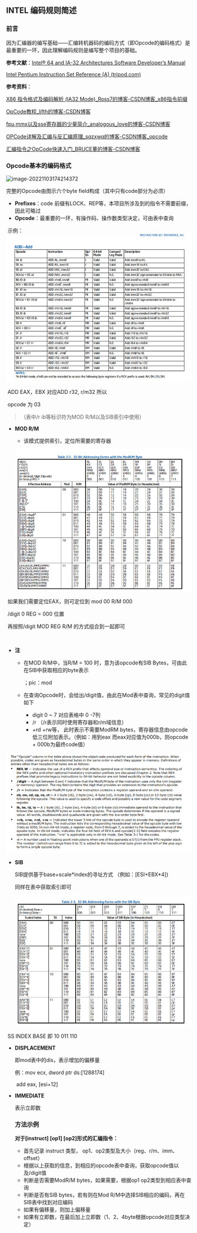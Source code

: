 ## INTEL 编码规则简述

### 前言

因为汇编器的编写基础——汇编转机器码的编码方式（即Opcode的编码格式）是最重要的一环，因此理解编码规则是编写整个项目的基础。

**参考文献**：[Intel® 64 and IA-32 Architectures Software Developer’s Manual](https://www.intel.com/content/dam/www/public/us/en/documents/manuals/64-ia-32-architectures-software-developer-instruction-set-reference-manual-325383.pdf)

[Intel Pentium Instruction Set Reference (A) (tripod.com)](https://faydoc.tripod.com/cpu/index_a.htm)

**参考资料**：

[X86 指令格式及编码解析 (IA32 Mode)_Ross7的博客-CSDN博客_x86指令前缀](https://blog.csdn.net/ross1206/article/details/81661804)

[OpCode教程_ljfth的博客-CSDN博客](https://blog.csdn.net/ljfth/article/details/6432779)

[fpu,mmx以及sse寄存器的少量简介_analogous_love的博客-CSDN博客](https://blog.csdn.net/analogous_love/article/details/9103861)

[OPCode详解及汇编与反汇编原理_sqzxwq的博客-CSDN博客_opcode](https://blog.csdn.net/sqzxwq/article/details/47786345)

[汇编指令之OpCode快速入门_BRUCE董的博客-CSDN博客](https://blog.csdn.net/q187543/article/details/77334643)

### Opcode基本的编码格式

![image-20221103174214372](C:\Users\pc\AppData\Roaming\Typora\typora-user-images\image-20221103174214372.png)

完整的Opcode由图示六个byte field构成（其中只有code部分为必须）

- **Prefixes**：code 前缀有LOCK、REP等，本项目所涉及到的指令不需要前缀，因此可略过
- **Opcode**：最重要的一环，有操作码、操作数类型决定，可由表中查询

​		示例：![image-20221103174644835](opcode.png)



​		ADD EAX，EBX 对应ADD r32, r/m32 所以

​		opcode 为 03 

> （表中/r ib等标识符为MOD R/M以及SIB索引中使用）

- **MOD R/M**

  - 该模式提供索引，定位所需要的寄存器

  ![image-20221103175515224](mod.png)

​			如果我们需要定位EAX，则可定位到 mod 00 R/M 000

​			/digit 0 REG = 000 位置

​			再按照/digit MOD REG R/M 的方式组合到一起即可

​			

- **注**

  - 在MOD R/M中，当R/M = 100 时，意为该opcode有SIB Bytes，可由此在SIB中获取相应的byte表示

    ；pic：mod

  - 在查询Opcode时，会给出/digit值，由此在Mod表中查询，常见的digit值如下

    - digit 0 ~ 7 对应表格中 0 -7列
    - /r  （/r表示同时使用寄存器和r/m域信息）
    - +rd +rw等， 此时表示不需要ModRM bytes，寄存器信息由opcode低三位附加表示。（例如：用到eax 而eax对应值为000b，则opcode + 000b为最终code值）


![](digit.png)

- **SIB**

  SIB提供基于base+scale*index的寻址方式 （例如：[ESI+EBX\*4])

  同样在表中获取索引即可

  ![image-20221103180211092](SIB.png)

​		SS INDEX BASE 即 10 011 110

- **DISPLACEMENT**

  即mod表中的dis，表示增加的偏移量

  例：mov ecx, dword ptr ds:[1288174]

  ​		add eax, [esi+12]

- **IMMEDIATE**

  表示立即数
  
  
  
  
  
  ### 方法示例
  
  **对于[instruct] [op1] [op2]形式的汇编指令：**
  
  - 首先记录 instruct 类型， op1、op2类型及大小（reg、r/m、imm、offset）
  - 根据以上获取的信息，到相应的opcode表中查询，获取opcode值以及/digit值
  - 判断是否需要ModR/M bytes，如果需要，根据op1 op2类型到相应表中查询
  - 判断是否有SIB bytes，若有则在Mod R/M中选择SIB相应的编码，再在SIB表中找到对应编码
  - 如果有偏移量，则加上偏移量
  - 如果有立即数，在最后加上立即数（1、2、4byte根据opcode对应类型决定）
  
  
  
  ​	
  
  
  
  
  
  
  
  
  
  